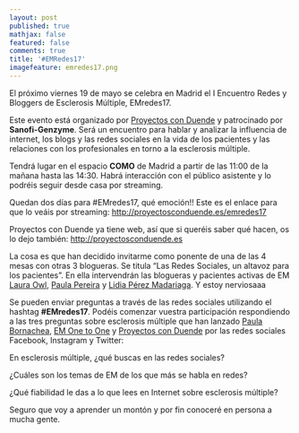 ```yaml
---
layout: post
published: true
mathjax: false
featured: false
comments: true
title: '#EMRedes17'
imagefeature: emredes17.png
---
```

El próximo viernes 19 de mayo se celebra en Madrid el I Encuentro Redes y Bloggers de Esclerosis Múltiple, EMredes17. 

Este evento está organizado por [Proyectos con Duende](https://twitter.com/prconduende) y patrocinado por **Sanofi-Genzyme**. Será un encuentro para hablar y analizar la influencia de internet, los blogs y las redes sociales en la vida de los pacientes y las relaciones con los profesionales en torno a la esclerosis múltiple. 

Tendrá lugar en el espacio **COMO** de Madrid a partir de las 11:00 de la mañana hasta las 14:30. Habrá interacción con el público asistente y lo podréis seguir desde casa por streaming.

Quedan dos días para #EMredes17, qué emoción!!
Este es el enlace para que lo veáis por streaming: http://proyectosconduende.es/emredes17

Proyectos con Duende ya tiene web, así que si queréis saber qué hacen, os lo dejo también: http://proyectosconduende.es


La cosa es que han decidido invitarme como ponente de una de las 4 mesas con otras 3 blogueras. Se titula “Las Redes Sociales, un altavoz para los pacientes”. En ella intervendrán las blogueras y pacientes activas de EM [Laura Owl](https://twitter.com/BuhoMultiple), [Paula Pereira](https://twitter.com/viviEMdo) y [Lidia Pérez Madariaga](https://twitter.com/infoblogEM). Y estoy nerviosaaa

Se pueden enviar preguntas a través de las redes sociales utilizando el hashtag **#EMredes17**. Podéis comenzar vuestra participación respondiendo a las tres preguntas sobre esclerosis múltiple que han lanzado [Paula Bornachea](https://twitter.com/UnadecadaMil), [EM One to One](https://emonetoone.es/SobreEMOneToOne) y [Proyectos con Duende](https://twitter.com/prconduende) por las redes sociales Facebook, Instagram y Twitter:

En esclerosis múltiple, ¿qué buscas en las redes sociales?

¿Cuáles son los temas de EM de los que más se habla en redes?

¿Qué fiabilidad le das a lo que lees en Internet sobre esclerosis múltiple?

Seguro que voy a aprender un montón y por fin conoceré en persona a mucha gente.
